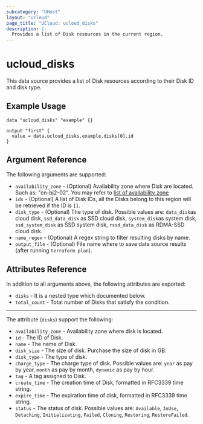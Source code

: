 ```yaml
---
subcategory: "UHost"
layout: "ucloud"
page_title: "UCloud: ucloud_disks"
description: |-
  Provides a list of Disk resources in the current region.
---
```


# ucloud_disks

This data source provides a list of Disk resources according to their Disk ID and disk type.

## Example Usage

```hcl
data "ucloud_disks" "example" {}

output "first" {
  value = data.ucloud_disks.example.disks[0].id
}
```

## Argument Reference

The following arguments are supported:

* `availability_zone` - (Optional) Availability zone where Disk are located. Such as: "cn-bj2-02". You may refer to [list of availability zone](https://docs.ucloud.cn/api/summary/regionlist)
* `ids` - (Optional) A list of Disk IDs, all the Disks belong to this region will be retrieved if the ID is `[]`.
* `disk_type` - (Optional) The type of disk. Possible values are: `data_disk`as cloud disk, `ssd_data_disk` as SSD cloud disk, `system_disk`as system disk, `ssd_system_disk` as SSD system disk, `rssd_data_disk` as RDMA-SSD cloud disk. 
* `name_regex` - (Optional) A regex string to filter resulting disks by name.
* `output_file` - (Optional) File name where to save data source results (after running `terraform plan`).

## Attributes Reference

In addition to all arguments above, the following attributes are exported:

* `disks` - It is a nested type which documented below.
* `total_count` - Total number of Disks that satisfy the condition.

- - -

The attribute (`disks`) support the following:

* `availability_zone` - Availability zone where disk is located.
* `id` - The ID of Disk.
* `name` - The name of Disk.
* `disk_size` - The size of disk. Purchase the size of disk in GB.
* `disk_type` - The type of disk.
* `charge_type` - The charge type of disk. Possible values are: `year` as pay by year, `month` as pay by month, `dynamic` as pay by hour.
* `tag` - A tag assigned to Disk.
* `create_time` - The creation time of Disk, formatted in RFC3339 time string.
* `expire_time` - The expiration time of disk, formatted in RFC3339 time string.
* `status` - The status of disk. Possible values are: `Available`, `InUse`, `Detaching`, `Initializating`, `Failed`, `Cloning`, `Restoring`, `RestoreFailed`.
